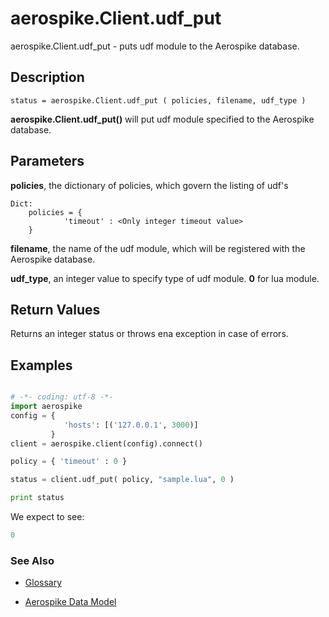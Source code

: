 
# aerospike.Client.udf_put

aerospike.Client.udf_put - puts udf module to the Aerospike database.

## Description

```
status = aerospike.Client.udf_put ( policies, filename, udf_type )

```

**aerospike.Client.udf_put()** will put udf module specified to the 
Aerospike database.   

## Parameters

**policies**, the dictionary of policies, which govern the listing of udf's

```
Dict:
    policies = {
            'timeout' : <Only integer timeout value>
    }

```
**filename**, the name of the udf module, which will be registered with the Aerospike database.

**udf_type**, an integer value to specify type of udf module. **0** for lua module.

## Return Values
Returns an integer status or throws ena exception in case of errors.

## Examples

```python

# -*- coding: utf-8 -*-
import aerospike
config = {
            'hosts': [('127.0.0.1', 3000)]
         }
client = aerospike.client(config).connect()

policy = { 'timeout' : 0 }

status = client.udf_put( policy, "sample.lua", 0 )

print status


```

We expect to see:

```python
0

```



### See Also



- [Glossary](http://www.aerospike.com/docs/guide/glossary.html)

- [Aerospike Data Model](http://www.aerospike.com/docs/architecture/data-model.html)